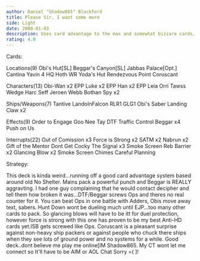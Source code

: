 ```yaml
---
author: Daniel "Shadow865" Blackford
title: Please Sir, I want some more
side: Light
date: 2000-01-03
description: Uses card advantage to the max and somewhat bizzare cards/counters for a surprisingly effective deck. Currently 7-2.
rating: 4.0
---
```

Cards: 

Locations(9)
Obi's Hut[SL]
Beggar's Canyon[SL]
Jabbas Palace[Opt.]
Cantina
Yavin 4 HQ
Hoth WR
Yoda's Hut
Rendezvous Point
Coruscant

Characters(13)
Obi-Wan x2
EPP Luke x2
EPP Han x2
EPP Leia
Orri
Tawss
Wedge
Harc Seff
Jeroen Webb
Bothan Spy x2

Ships/Weapons(7)
Tantive
LandoInFalcon
RLR1
GLG1
Obi's Saber
Landing Claw x2

Effects(9)
Order to Engage
Goo Nee Tay
DTF
Traffic Control
Beggar x4
Push on Us

Interrupts(22)
Out of Comission x3
Force is Strong x2
SATM x2
Nabrun x2
Gift of the Mentor
Dont Get Cocky
The Signal x3
Smoke Screen
Reb Barrier x2
Glancing Blow x2
Smoke Screen
Chimes
Careful Planning


Strategy: 

This deck is kinda weird...running off a good card advantage system based around old No Shelter. Mains pack a powerful punch and Beggar is REALLY aggravting. I had one guy complaining that he would contact decipher and tell them how broken it was...DTF/Beggar screws Ops and theres no real counter for it. You can beat Ops in one battle with Adders, Obis move away text, sabers. Hunt Down wont be dueling much until EJP...too many other cards to pack. So glancing blows will have to be itt for duel protection, however force is strong with this one has proven to be my best Anti-HD cards yet.ISB gets screwed like Ops. Coruscant is a pleasant surprise against non-heavy ship packers or against people who chuck there ships when they see lots of ground power and no systems for a while. Good deck..dont believe me play me online[IM Shadow865. My CT wont let me connect so It'll have to be AIM or AOL Chat Sorry =(	]! 